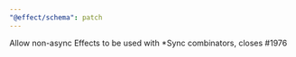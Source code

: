 ```yaml
---
"@effect/schema": patch
---
```


Allow non-async Effects to be used with \*Sync combinators, closes #1976

